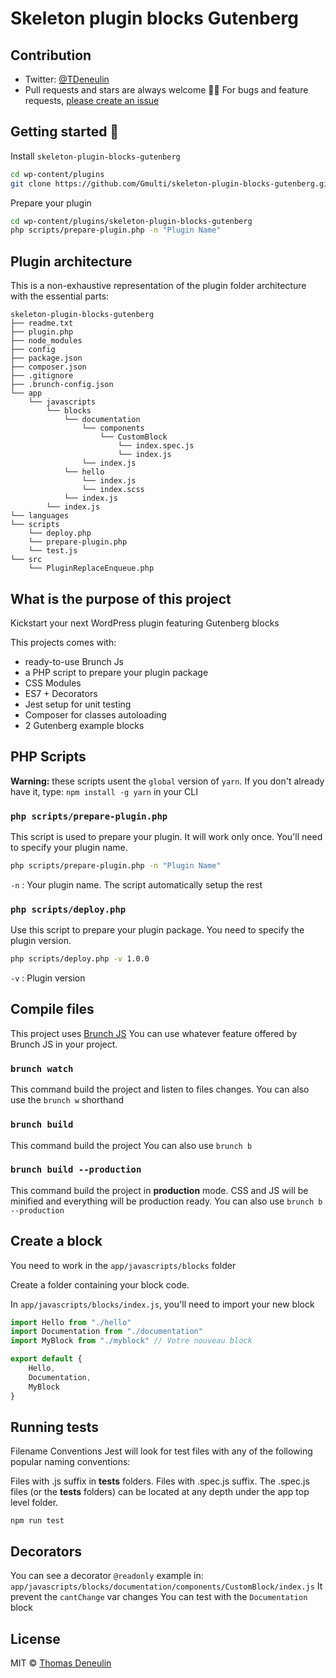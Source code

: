 # Skeleton plugin blocks Gutenberg


## Contribution 

- Twitter: [@TDeneulin][twitter-account]
- Pull requests and stars are always welcome 🙏🏽 For bugs and feature requests, [please create an issue](https://github.com/Gmulti/skeleton-plugin-blocks-gutenberg/issues)

## Getting started 🚀 

Install `skeleton-plugin-blocks-gutenberg`


```sh
cd wp-content/plugins
git clone https://github.com/Gmulti/skeleton-plugin-blocks-gutenberg.git
```

Prepare your plugin

```sh
cd wp-content/plugins/skeleton-plugin-blocks-gutenberg
php scripts/prepare-plugin.php -n "Plugin Name"
```

## Plugin architecture

This is a non-exhaustive representation of the plugin folder architecture with the essential parts:

```
skeleton-plugin-blocks-gutenberg
├── readme.txt
├── plugin.php
├── node_modules
├── config
├── package.json
├── composer.json
├── .gitignore
├── .brunch-config.json
└── app
    └── javascripts
        └── blocks
            └── documentation
                └── components
                    └── CustomBlock
                        └── index.spec.js
                        └── index.js
                └── index.js
            └── hello
                └── index.js
                └── index.scss
            └── index.js
        └── index.js
└── languages
└── scripts
    └── deploy.php
    └── prepare-plugin.php
    └── test.js
└── src
    └── PluginReplaceEnqueue.php
```

## What is the purpose of this project

Kickstart your next WordPress plugin featuring Gutenberg blocks

This projects comes with:

* ready-to-use Brunch Js
* a PHP script to prepare your plugin package
* CSS Modules
* ES7 + Decorators
* Jest setup for unit testing
* Composer for classes autoloading
* 2 Gutenberg example blocks

## PHP Scripts

**Warning:** these scripts usent the `global` version of  `yarn`. If you don't already have it, type: `npm install -g yarn` in your CLI

### `php scripts/prepare-plugin.php`

This script is used to prepare your plugin. It will work only once. You'll need to specify your plugin name.

```sh
php scripts/prepare-plugin.php -n "Plugin Name"
```

`-n` : Your plugin name. The script automatically setup the rest


### `php scripts/deploy.php`

Use this script to prepare your plugin package. You need to specify the plugin version.  

```sh
php scripts/deploy.php -v 1.0.0
```

`-v` : Plugin version

## Compile files

This project uses [Brunch JS][brunch-js]
You can use whatever feature offered by Brunch JS in your project.

### `brunch watch`
This command build the project and listen to files changes.
You can also use the `brunch w` shorthand

### `brunch build`
This command build the project
You can also use  `brunch b`

### `brunch build --production`
This command build the project in **production** mode. CSS and JS will be minified and everything will be production ready.
You can also use `brunch b --production`

## Create a block

You need to work in the `app/javascripts/blocks` folder

Create a folder containing your block code.

In `app/javascripts/blocks/index.js`, you'll need to import your new block

```js
import Hello from "./hello"
import Documentation from "./documentation"
import MyBlock from "./myblock" // Votre nouveau block

export default {
    Hello,
    Documentation,
    MyBlock
}
```

## Running tests

Filename Conventions
Jest will look for test files with any of the following popular naming conventions:

Files with .js suffix in __tests__ folders.
Files with .spec.js suffix.
The .spec.js files (or the __tests__ folders) can be located at any depth under the app top level folder.

`npm run test`

## Decorators

You can see a decorator `@readonly` example in: `app/javascripts/blocks/documentation/components/CustomBlock/index.js`
It prevent the `cantChange` var changes
You can test with the `Documentation` block

## License

MIT © [Thomas Deneulin][twitter-account]

[twitter-account]: https://twitter.com/TDeneulin
[brunch-js]: http://brunch.io/